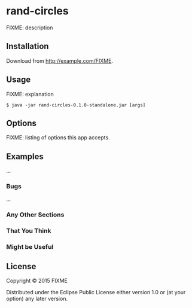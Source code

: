 # rand-circles

FIXME: description

## Installation

Download from http://example.com/FIXME.

## Usage

FIXME: explanation

    $ java -jar rand-circles-0.1.0-standalone.jar [args]

## Options

FIXME: listing of options this app accepts.

## Examples

...

### Bugs

...

### Any Other Sections
### That You Think
### Might be Useful

## License

Copyright © 2015 FIXME

Distributed under the Eclipse Public License either version 1.0 or (at
your option) any later version.
